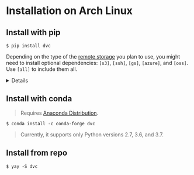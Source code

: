 # Installation on Arch Linux

## Install with pip

```dvc
$ pip install dvc
```

Depending on the type of the
[remote storage](/doc/user-guide/external-dependencies) you plan to use, you
might need to install optional dependencies: `[s3]`, `[ssh]`, `[gs]`, `[azure]`,
and `[oss]`. Use `[all]` to include them all.

<details>

### Example: How to install DVC with support for Amazon S3 storage

```dvc
$ pip install 'dvc[s3]'
```

In this case it installs `boto3` library as well, besides DVC.

</details>

## Install with conda

> Requires [Anaconda Distribution](https://docs.anaconda.com/anaconda/).

```dvc
$ conda install -c conda-forge dvc
```

> Currently, it supports only Python versions 2.7, 3.6, and 3.7.

## Install from repo

```dvc
$ yay -S dvc
```
